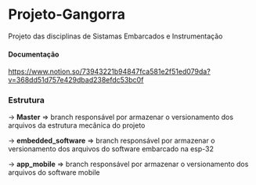 # Projeto-Gangorra
Projeto das disciplinas de Sistamas Embarcados e Instrumentação

#### Documentação
https://www.notion.so/73943221b94847fca581e2f51ed079da?v=368dd51d757e429dbad238efdc53bc0f

### Estrutura 
-> **Master** => branch responsável por armazenar o versionamento dos arquivos da estrutura mecânica do projeto 

-> **embedded_software** => branch responsável por armazenar o versionamento dos arquivos do software embarcado na esp-32 

-> **app_mobile** =>  branch responsável por armazenar o versionamento dos arquivos do software mobile 
